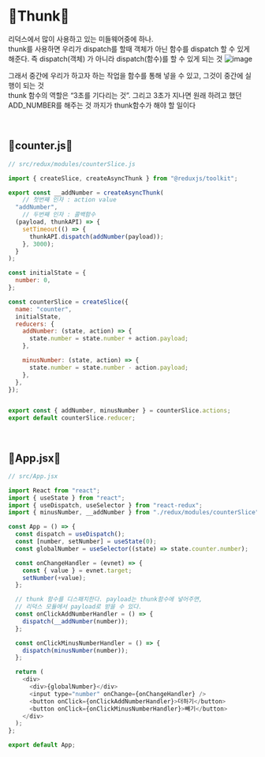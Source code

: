 # 🌻Thunk🌻
리덕스에서 많이 사용하고 있는 미들웨어중에 하나.<br/>
thunk를 사용하면 우리가 dispatch를 할때 객체가 아닌 함수를 dispatch 할 수 있게 해준다. 즉 dispatch(객체) 가 아니라 dispatch(함수)를 할 수 있게 되는 것
![image](https://github.com/limhyerin/StudyNote/assets/70150896/71163061-7dd9-485f-8f51-a27cff9958ed)

그래서 중간에 우리가 하고자 하는 작업을 함수를 통해 넣을 수 있고, 그것이 중간에 실행이 되는 것<br/>
thunk 함수의 역할은 “3초를 기다리는 것”. 그리고 3초가 지나면 원래 하려고 했던 ADD_NUMBER를 해주는 것 까지가 thunk함수가 해야 할 일이다<br/>

<br/>

## 🌼counter.js🌼
```js
// src/redux/modules/counterSlice.js

import { createSlice, createAsyncThunk } from "@reduxjs/toolkit";

export const __addNumber = createAsyncThunk(
	// 첫번째 인자 : action value
  "addNumber", 
	// 두번째 인자 : 콜백함수 
  (payload, thunkAPI) => {
    setTimeout(() => {
      thunkAPI.dispatch(addNumber(payload));
    }, 3000);
  }
);

const initialState = {
  number: 0,
};

const counterSlice = createSlice({
  name: "counter",
  initialState,
  reducers: {
    addNumber: (state, action) => {
      state.number = state.number + action.payload;
    },

    minusNumber: (state, action) => {
      state.number = state.number - action.payload;
    },
  },
});


export const { addNumber, minusNumber } = counterSlice.actions;
export default counterSlice.reducer;
```

<br/>

## 🌼App.jsx🌼
```js
// src/App.jsx

import React from "react";
import { useState } from "react";
import { useDispatch, useSelector } from "react-redux";
import { minusNumber, __addNumber } from "./redux/modules/counterSlice";

const App = () => {
  const dispatch = useDispatch();
  const [number, setNumber] = useState(0);
  const globalNumber = useSelector((state) => state.counter.number);

  const onChangeHandler = (evnet) => {
    const { value } = evnet.target;
    setNumber(+value);
  };

  // thunk 함수를 디스패치한다. payload는 thunk함수에 넣어주면,
  // 리덕스 모듈에서 payload로 받을 수 있다.
  const onClickAddNumberHandler = () => {
    dispatch(__addNumber(number));
  };

  const onClickMinusNumberHandler = () => {
    dispatch(minusNumber(number));
  };

  return (
    <div>
      <div>{globalNumber}</div>
      <input type="number" onChange={onChangeHandler} />
      <button onClick={onClickAddNumberHandler}>더하기</button>
      <button onClick={onClickMinusNumberHandler}>빼기</button>
    </div>
  );
};

export default App;
```
